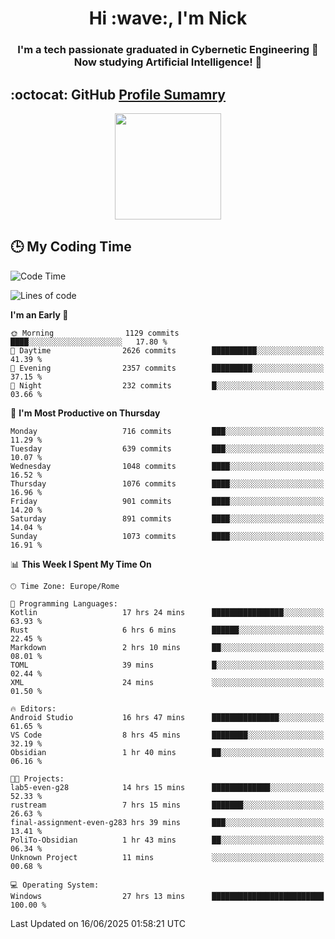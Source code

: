 <h1 align="center">Hi :wave:, I'm Nick</h1>

<h3 align="center">I'm a tech passionate graduated in Cybernetic Engineering 🤖<br>
Now studying Artificial Intelligence! 🧠</h3>


## :octocat: GitHub <a href="https://github.com/vn7n24fzkq/github-profile-summary-cards">Profile Sumamry</a>

<p align="center">
   <img style="height:170px;display:inline-block"  src="http://github-profile-summary-cards.vercel.app/api/cards/profile-details?username=CodeClimberNT&theme=github_dark" />
<!--    <img style="height:170px;display:inline-block"  src="http://github-profile-summary-cards.vercel.app/api/cards/repos-per-language?username=CodeClimberNT&theme=github_dark&exclude=" /> -->
</p>

 ## :clock3: My Coding Time 
 
<!--START_SECTION:waka-->
![Code Time](http://img.shields.io/badge/Code%20Time-668%20hrs%2029%20mins-blue)

![Lines of code](https://img.shields.io/badge/From%20Hello%20World%20I%27ve%20Written-5.6%20million%20lines%20of%20code-blue)

**I'm an Early 🐤** 

```text
🌞 Morning                1129 commits        ████░░░░░░░░░░░░░░░░░░░░░   17.80 % 
🌆 Daytime                2626 commits        ██████████░░░░░░░░░░░░░░░   41.39 % 
🌃 Evening                2357 commits        █████████░░░░░░░░░░░░░░░░   37.15 % 
🌙 Night                  232 commits         █░░░░░░░░░░░░░░░░░░░░░░░░   03.66 % 
```
📅 **I'm Most Productive on Thursday** 

```text
Monday                   716 commits         ███░░░░░░░░░░░░░░░░░░░░░░   11.29 % 
Tuesday                  639 commits         ███░░░░░░░░░░░░░░░░░░░░░░   10.07 % 
Wednesday                1048 commits        ████░░░░░░░░░░░░░░░░░░░░░   16.52 % 
Thursday                 1076 commits        ████░░░░░░░░░░░░░░░░░░░░░   16.96 % 
Friday                   901 commits         ████░░░░░░░░░░░░░░░░░░░░░   14.20 % 
Saturday                 891 commits         ████░░░░░░░░░░░░░░░░░░░░░   14.04 % 
Sunday                   1073 commits        ████░░░░░░░░░░░░░░░░░░░░░   16.91 % 
```


📊 **This Week I Spent My Time On** 

```text
🕑︎ Time Zone: Europe/Rome

💬 Programming Languages: 
Kotlin                   17 hrs 24 mins      ████████████████░░░░░░░░░   63.93 % 
Rust                     6 hrs 6 mins        ██████░░░░░░░░░░░░░░░░░░░   22.45 % 
Markdown                 2 hrs 10 mins       ██░░░░░░░░░░░░░░░░░░░░░░░   08.01 % 
TOML                     39 mins             █░░░░░░░░░░░░░░░░░░░░░░░░   02.44 % 
XML                      24 mins             ░░░░░░░░░░░░░░░░░░░░░░░░░   01.50 % 

🔥 Editors: 
Android Studio           16 hrs 47 mins      ███████████████░░░░░░░░░░   61.65 % 
VS Code                  8 hrs 45 mins       ████████░░░░░░░░░░░░░░░░░   32.19 % 
Obsidian                 1 hr 40 mins        ██░░░░░░░░░░░░░░░░░░░░░░░   06.16 % 

🐱‍💻 Projects: 
lab5-even-g28            14 hrs 15 mins      █████████████░░░░░░░░░░░░   52.33 % 
rustream                 7 hrs 15 mins       ███████░░░░░░░░░░░░░░░░░░   26.63 % 
final-assignment-even-g283 hrs 39 mins       ███░░░░░░░░░░░░░░░░░░░░░░   13.41 % 
PoliTo-Obsidian          1 hr 43 mins        ██░░░░░░░░░░░░░░░░░░░░░░░   06.34 % 
Unknown Project          11 mins             ░░░░░░░░░░░░░░░░░░░░░░░░░   00.68 % 

💻 Operating System: 
Windows                  27 hrs 13 mins      █████████████████████████   100.00 % 
```


 Last Updated on 16/06/2025 01:58:21 UTC
<!--END_SECTION:waka-->


